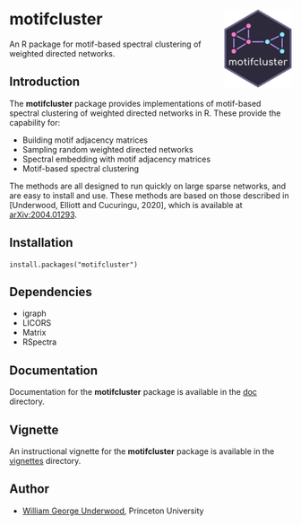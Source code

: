 # motifcluster <img src="https://github.com/WGUNDERWOOD/motifcluster/raw/develop/sticker/hex_sticker_small.png" alt="motifcluster sticker" align="right" width=120/>

An R package for motif-based spectral clustering of weighted directed networks.

## Introduction

The **motifcluster** package provides
implementations of motif-based spectral clustering
of weighted directed networks in R.
These provide the capability for:

- Building motif adjacency matrices
- Sampling random weighted directed networks
- Spectral embedding with motif adjacency matrices
- Motif-based spectral clustering

The methods are all designed to run quickly on large sparse networks,
and are easy to install and use.
These methods are based on those described in
[Underwood, Elliott and Cucuringu, 2020],
which is available at
[arXiv:2004.01293](https://arxiv.org/abs/2004.01293).

## Installation

```
install.packages("motifcluster")
```

## Dependencies

- igraph
- LICORS
- Matrix
- RSpectra

## Documentation

Documentation for the **motifcluster** package
is available in the
[doc](https://github.com/WGUNDERWOOD/motifcluster/tree/master/R/doc)
directory.

## Vignette

An instructional vignette for the **motifcluster** package
is available in the
[vignettes](https://github.com/WGUNDERWOOD/motifcluster/tree/master/R/vignettes)
directory.

## Author

- [William George Underwood](https://wgunderwood.github.io/),
    Princeton University
